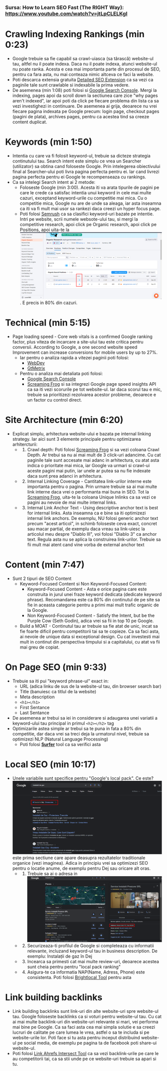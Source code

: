 ### Sursa: How to Learn SEO Fast (The RIGHT Way): https://www.youtube.com/watch?v=jtLpCLELKgI

# Crawling Indexing Rankings (min 0:23)

- Google trebuie sa fie capabil sa crawl-uiasca (sa târască) website-ul tau, altfel nu il poate indexa. Daca nu il poate indexa, atunci website-ul nu poate ranka. Acesta e cea mai importanta parte din procesul de SEO, pentru ca fara asta, nu mai conteaza nimic altceva ce faci la website.
- Poti descarca extensia gratuita [Detailed SEO Extension](https://chrome.google.com/webstore/detail/detailed-seo-extension/pfjdepjjfjjahkjfpkcgfmfhmnakjfba) ca sa vezi ca paginile tale sunt crawlable si indexabile la prima vedere.
- De asemenea (min 1:08) poti folosi si [Google Search Console](https://search.google.com/search-console/about). Mergi la indexing, pages apoi da scroll down la sectiunea care zice "why pages aren't indexed", iar apoi poti da click pe fiecare problema din lista ca sa vezi investighezi in continuare. De asemenea ai grija, deoarece nu vrei fiecare pagina indexata pe Google precum: login page, checkout pages (pagini de plata), archives pages, pentru ca acestea tind sa creeze content duplicat.

# Keywords (min 1:50)

- Intentia cu care va fi folosit keyword-ul, trebuie sa dicteze strategia continutului tau. Search intent este simplu ce vrea un Searcher (utilizator) sa obtina cand foloseste Google. Prin intelegerea obiectivului final al Searcher-ului poti livra pagina perfecta pentru ei. Iar cand livrezi pagina perfecta pentru ei Google te recompenseaza cu rankings.
- Ca sa intelegi Search intent ai 2 metode:
  - Foloseste Google (min 3:00). Acesta iti va arata tipurile de pagini pe care le crede ca satisfac intentia unui keyword in cele mai multe cazuri, exceptand keyword-urile cu competitie mai mica. Cu o competitie mica, Google nu are de unde sa aleaga, iar asta inseamna ca iti va fi mult mai usor sa rankezi daca creezi un hyper focus page.
  - Poti folosi [Semrush](https://www.semrush.com/) ca sa clasifici keyword-uri bazate pe intentie. Intri pe website, scrii numele websote-ului tau, si mergi la competitive research, apoi click pe Organic research, apoi click pe Positions, apoi uita-te la ![Intent Column](Images/intent-column.png). E precis in 80% din cazuri.

# Technical (min 5:15)

- Page loading speed - Core web vitals is a confirmed Google ranking factor, plus viteza de incarcare a site-ului tau este critica pentru conversii. According to Google, a one second website speed Improvement can increase conversions for mobile users by up to 27%.
  - Iar pentru o analiza rapida a vitezei paginii poti folosi:
    - [WebDev](https://web.dev/)
    - [GtMetrix](https://gtmetrix.com/)
  - Pentru o analiza mai detaliata poti folosi:
    - [Google Search Console](https://search.google.com/search-console/about)
    - [Screaming Frog](https://www.screamingfrog.co.uk/seo-spider/) si sa integrezi Google page speed insights API ca sa iti vezi scorurile pe tot website-ul. Iar daca scorul tau e mic, trebuie sa prioritizezi rezolvarea acestor probleme, deoarece e un factor cu control direct.

# Site Architecture (min 6:20)

- Explicat simplu, arhitectura website-ului e bazata pe internal linking strategy. Iar aici sunt 3 elemente principale pentru optimizarea arhitercturii:
  - 1. Crawl depth: Poti folosi [Screaming Frog](https://www.screamingfrog.co.uk/seo-spider/) si sa vezi coloana Crawl Depth. Ar trebui sa nu ai mai mult de 3 click-uri adancime. Cu cat paginile tale sunt accesate mai adanc in arhitectura, cu atat asta indica o prioritate mai mica, iar Google va urmari si crawl-ui aceste pagini mai putin, iar unele ar putea sa nu fie indexate daca sunt prea adanci in arhitectura.
  - 2. Internal Linking Coverage - Cantitatea link-urilor interne este importanta pentru o pagina. Prin urmare trebuie sa ai mai multe link interne daca vrei o performanta mai buna in SEO. Tot la [Screaming Frog](https://www.screamingfrog.co.uk/seo-spider/), uita-te la coloana Unique Inlinks ca sa vezi ce pagini au nevoie de mai multe internal links.
  - 3. Internal Link Anchor Text - Using descriptive anchor text is best for internal links. Asta inseamna ca e bine sa iti optimizezi internal link anchors. De exemplu, NU folosi generic anchor text precum "acest articol", in schimb foloseste ceva exact, concret sau macar partial, de exemplu daca vreau sa link-uiesc la articolul meu despre "Diablo III", voi folosi "Diablo 3" ca anchor text. Regula asta nu se aplica la construirea link-urilor. Trebuie sa fii mult mai atent cand vine vorba de external anchor text

# Content (min 7:47)

- Sunt 2 tipuri de SEO Content
  - Keyword-Focused Content si Non Keyword-Focused Content:
    - Keyword-Focused Content - Asta e orice pagina care este construita in jurul unei fraze keyword dedicata (dedicate keyword phrase). Recomandarea este ca 80% din continutul de pe site sa fie in aceasta categorie pentru a primi mai mult trafic organic de la Google.
    - Non Keyword-Focused Content - Satisfy the Intent, but be the Purple Cow (Seth Godin), adica vrei sa fii in top 10 pe Google.
  - Build a MOAT - Continutul tau ar trebuie sa fie atat de unic, incat sa fie foarte dificil pentru competitorii tai sa te copieze. Ca sa faci asta, ai nevoie de unique data si exceptional design. Cu cat investesti mai mult in continut din perspectiva timpului si a capitalului, cu atat va fii mai greu de copiat.

# On Page SEO (min 9:33)

- Trebuie sa iti pui "keyword phrase-ul" exact in:
  - URL (adica linku de sus de la website-ul tau, din browser search bar)
  - Title (banuiesc ca titlul de la website)
  - Meta description
  - `<h1></h1>`
  - First Sentance
  - Last Sentance
- De asemenea ar trebui sa iei in considerare si adaugarea unei variatii a keyword-ului tau principal in primul `<h2></h2>` tag
- Optimizarile astea simple ar trebui sa te puna in fata a 80% din competitie, dar daca vrei sa treci deja la urmatorul nivel, trebuie sa optimizezi NLP (Natural Language Processing)
  - Poti folosi **[Surfer](https://surferseo.com/)** tool ca sa verifici asta

# Local SEO (min 10:17)

- Unele variabile sunt specifice pentru "Google's local pack". Ce este? ![Google's local pack](Images/local-pack.png) este prima sectiune care apare deasupra rezultatelor traditionale organice (vezi imaginea). Adica in principiu vrei sa optimizezi SEO pentru o locatie anume, de exemplu pentru Dej sau oricare alt oras.
  - 1. Trebuie sa ai o adresa in ![target location](Images/target-location.png)
  - 2. Securizeaza-ti profilul de Google si completeaza cu informatii relevante, incluzand keyword-ul tau in business description. De exemplu: Instalații de gaz în Dej
  - 3. Incearca sa primesti cat mai multe review-uri, deoarece acestea sunt cheia pentru pentru "local pack ranking"
  - 4. Asigura-te ca informatia NAP(Name, Adress, Phone) este consistenta. Poti folosi [Brightlocal Tool](https://www.brightlocal.com/local-seo-tools/auditing/citation-tracker/) pentru asta

# Link building backlinks

- Link building backlinks sunt link-uri din alte website-uri spre website-ul tau. Google foloseste backlinks ca si voturi pentru website-ul tau. Cu cat ai mai multe backlink-uri din website-uri relevante si mari, vei performa mai bine pe Google. Ca sa faci asta cea mai simpla solutie e sa creezi lucruri de calitate pe care lumea le vrea, astfel o sa te includa si pe website-urile lor. Poti face si tu asta pentru inceput distribuind website-ul pe social media, de exemplu pe pagina ta de facebook poti share-ui website-ul.
- Poti folosi [Link Ahrefs Intersect Tool](https://ahrefs.com/link-intersect) ca sa vezi backlink-urile pe care le au competitorii tai, ca sa stii unde pe ce website-uri trebuie sa apari si tu.
